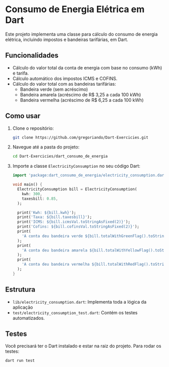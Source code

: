 # Consumo de Energia Elétrica em Dart

Este projeto implementa uma classe para cálculo do consumo de energia elétrica, incluindo impostos e bandeiras tarifárias, em Dart.

## Funcionalidades

- Cálculo do valor total da conta de energia com base no consumo (kWh) e tarifa.
- Cálculo automático dos impostos ICMS e COFINS.
- Cálculo do valor total com as bandeiras tarifárias:
  - Bandeira verde (sem acréscimo)
  - Bandeira amarela (acréscimo de R$ 3,25 a cada 100 kWh)
  - Bandeira vermelha (acréscimo de R$ 6,25 a cada 100 kWh)

## Como usar

1. Clone o repositório:
    ```sh
    git clone https://github.com/gregoriando/Dart-Exercicies.git
    ```
2. Navegue até a pasta do projeto:
    ```sh
    cd Dart-Exercicies/dart_consumo_de_energia
    ```
3. Importe a classe `ElectricityConsumption` no seu código Dart:
    ```dart
    import 'package:dart_consumo_de_energia/electricity_consumption.dart';

    void main() {
      ElectricityConsumption bill = ElectricityConsumption(
        kwh: 300,
        taxesbill: 0.85,
      );

      print('Kwh: ${bill.kwh}');
      print('Taxa: ${bill.taxesbill}');
      print('ICMS: ${bill.icmsVal.toStringAsFixed(2)}');
      print('Cofins: ${bill.cofinsVal.toStringAsFixed(2)}');
      print(
        'A conta deu bandeira verde ${bill.totalWithGreenFlag().toStringAsFixed(2)}',
      );
      print(
        'A conta deu bandeira amarela ${bill.totalWithYellowFlag().toStringAsFixed(2)}',
      );
      print(
        'A conta deu bandeira vermelha ${bill.totalWithRedFlag().toStringAsFixed(2)}',
      );
    }
    ```

## Estrutura

- `lib/electricity_consumption.dart`: Implementa toda a lógica da aplicação
- `test/electricity_consumption_test.dart`: Contém os testes automatizados.

## Testes

Você precisará ter o Dart instalado e estar na raiz do projeto.
Para rodar os testes:

```sh
dart run test
```